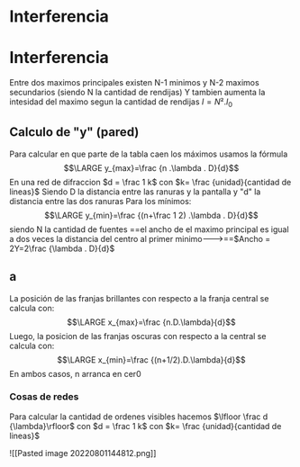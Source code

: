 # Interferencia
# Interferencia
Entre dos maximos principales existen N-1 minimos y N-2 maximos secundarios (siendo N la cantidad de rendijas)
Y tambien aumenta la intesidad del maximo segun la cantidad de rendijas $I = N² . I_0$ 
## Calculo de "y" (pared)
Para calcular en que parte de la tabla caen los máximos usamos la fórmula
$$\LARGE y_{max}=\frac {n .\lambda . D}{d}$$
En una red de difraccion $d = \frac 1 k$  con $k= \frac {unidad}{cantidad de lineas}$ 
Siendo D la distancia entre las ranuras y la pantalla y "d" la distancia entre las dos ranuras 
Para los mínimos: 
$$\LARGE y_{min}=\frac {(n+\frac 1 2) .\lambda . D}{d}$$
siendo N la cantidad de fuentes
==el ancho de el maximo principal es igual a dos veces la distancia del centro al primer minimo--->==$Ancho = 2Y=2\frac {\lambda . D}{d}$
## a
La posición de las franjas brillantes con respecto a la franja central se calcula con: 
	$$\LARGE x_{max}=\frac {n.D.\lambda}{d}$$
Luego, la posicion de las franjas oscuras con respecto a la central se calcula con:
	$$\LARGE x_{min}=\frac {(n+1/2).D.\lambda}{d}$$
	En ambos casos, n arranca en cer0


### Cosas de redes
Para calcular la cantidad de ordenes visibles hacemos $\lfloor \frac d {\lambda}\rfloor$ con $d = \frac 1 k$  con $k= \frac {unidad}{cantidad de lineas}$

![[Pasted image 20220801144812.png]]